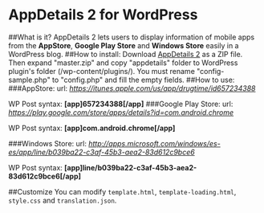 AppDetails 2 for WordPress
========================

##What is it?
AppDetails 2 lets users to display information of mobile apps from the __AppStore__, __Google Play Store__ and __Windows Store__ easily in a WordPress blog.
##How to install:
Download [AppDetails 2](https://github.com/JMasip/AppDetails-for-WordPress/archive/master.zip) as a ZIP file. Then expand "master.zip" and copy "appdetails" folder to WordPress plugin's folder (/wp-content/plugins/). You must rename "config-sample.php" to "config.php" and fill the empty fields.
##How to use:
###AppStore:
url: _https://itunes.apple.com/us/app/drugtime/id657234388_

WP Post syntax: __[app]657234388[/app]__
###Google Play Store:
url: _https://play.google.com/store/apps/details?id=com.android.chrome_

WP Post syntax: __[app]com.android.chrome[/app]__

###Windows Store:
url: _http://apps.microsoft.com/windows/es-es/app/line/b039ba22-c3af-45b3-aea2-83d612c9bce6_

WP Post syntax: __[app]line/b039ba22-c3af-45b3-aea2-83d612c9bce6[/app]__

##Customize
You can modify `template.html`, `template-loading.html`, `style.css` and `translation.json`.

